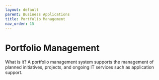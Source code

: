 ```yaml
---
layout: default
parent: Business Applications
title: Portfolio Management
nav_order: 15
---
```

# Portfolio Management

What is it? A portfolio management system supports the management of planned initiatives, projects, and ongoing IT services such as application support. 
